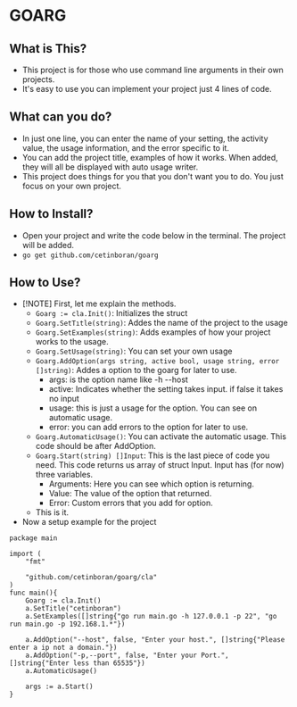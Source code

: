 # GOARG

## What is This?
+ This project is for those who use command line arguments in their own projects.
+ It's easy to use you can implement your project just 4 lines of code.

## What can you do?
+ In just one line, you can enter the name of your setting, the activity value, the usage information, and the error specific to it.
+ You can add the project title, examples of how it works. When added, they will all be displayed with auto usage writer.
+ This project does things for you that you don't want you to do. You just focus on your own project.

## How to Install?
+ Open your project and write the code below in the terminal. The project will be added.
+ `go get github.com/cetinboran/goarg`

## How to Use?
+ [!NOTE] First, let me explain the methods.
    + `Goarg := cla.Init()`: Initializes  the struct
    + `Goarg.SetTıtle(string)`: Addes the name of the project to the usage
    + `Goarg.SetExamples(string)`: Adds examples of how your project works to the usage.
    + `Goarg.SetUsage(string)`: You can set your own usage 
    + `Goarg.AddOption(args string, active bool, usage string, error []string)`: Addes a option to the goarg for later to use.
        + args: is the option name like -h --host
        + active: Indicates whether the setting takes input. if false it takes no input
        + usage: this is just a usage for the option. You can see on automatic usage.
        + error: you can add errors to the option for later to use.
    + `Goarg.AutomaticUsage()`: You can activate the automatic usage. This code should be after AddOption.
    + `Goarg.Start(string) []Input`: This is the last piece of code you need. This code returns us array of struct Input. Input has (for now) three variables.
        + Arguments: Here you can see which option is returning.
        + Value: The value of the option that returned.
        + Error: Custom errors that you add for option.
    + This is it.
+ Now a setup example for the project

```
package main

import (
	"fmt"

	"github.com/cetinboran/goarg/cla"
)
func main(){
    Goarg := cla.Inıt()
    a.SetTitle("cetinboran")
    a.SetExamples([]string{"go run main.go -h 127.0.0.1 -p 22", "go run main.go -p 192.168.1.*"})

    a.AddOption("--host", false, "Enter your host.", []string{"Please enter a ip not a domain."})
    a.AddOption("-p,--port", false, "Enter your Port.", []string{"Enter less than 65535"})
    a.AutomaticUsage()

    args := a.Start()
}
```

